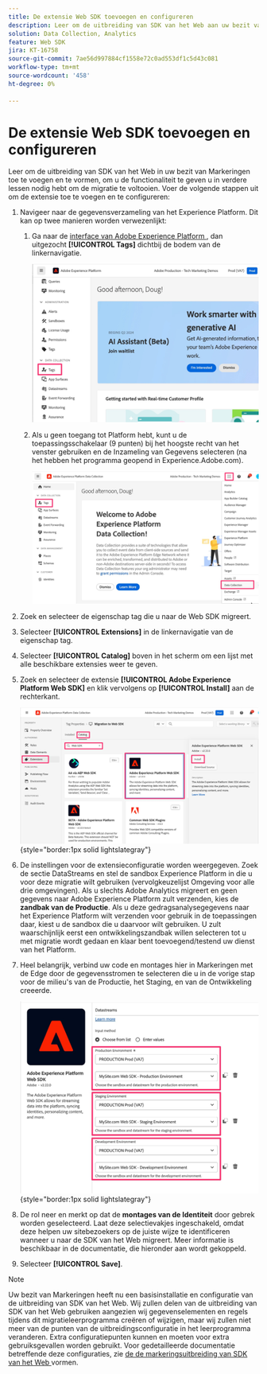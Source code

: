```yaml
---
title: De extensie Web SDK toevoegen en configureren
description: Leer om de uitbreiding van SDK van het Web aan uw bezit van Markeringen toe te voegen en te vormen, om u de functionaliteit te geven u in verdere lessen nodig hebt om de migratie te voltooien.
solution: Data Collection, Analytics
feature: Web SDK
jira: KT-16758
source-git-commit: 7ae56d997884cf1558e72c0ad553df1c5d43c081
workflow-type: tm+mt
source-wordcount: '458'
ht-degree: 0%

---
```



# De extensie Web SDK toevoegen en configureren

Leer om de uitbreiding van SDK van het Web in uw bezit van Markeringen toe te voegen en te vormen, om u de functionaliteit te geven u in verdere lessen nodig hebt om de migratie te voltooien.
Voer de volgende stappen uit om de extensie toe te voegen en te configureren:

1. Navigeer naar de gegevensverzameling van het Experience Platform. Dit kan op twee manieren worden verwezenlijkt:
   1. Ga naar de [ interface van Adobe Experience Platform ](https://platform.adobe.com/), dan uitgezocht **[!UICONTROL Tags]** dichtbij de bodem van de linkernavigatie.

      ![ Tags 1 van de Toegang ](assets/access-tags-1.jpg)
   1. Als u geen toegang tot Platform hebt, kunt u de toepassingsschakelaar (9 punten) bij het hoogste recht van het venster gebruiken en de Inzameling van Gegevens selecteren (na het hebben het programma geopend in Experience.Adobe.com).

      ![ Tags 2 van de Toegang ](assets/access-tags-2.jpg)
1. Zoek en selecteer de eigenschap tag die u naar de Web SDK migreert.
1. Selecteer **[!UICONTROL Extensions]** in de linkernavigatie van de eigenschap tag.
1. Selecteer **[!UICONTROL Catalog]** boven in het scherm om een lijst met alle beschikbare extensies weer te geven.
1. Zoek en selecteer de extensie **[!UICONTROL Adobe Experience Platform Web SDK]** en klik vervolgens op **[!UICONTROL Install]** aan de rechterkant.

   ![ vind de Uitbreiding van SDK van het Web ](assets/find-the-websdk-extension.jpg){style="border:1px solid lightslategray"}

1. De instellingen voor de extensieconfiguratie worden weergegeven. Zoek de sectie DataStreams en stel de sandbox Experience Platform in die u voor deze migratie wilt gebruiken (vervolgkeuzelijst Omgeving voor alle drie omgevingen). Als u slechts Adobe Analytics migreert en geen gegevens naar Adobe Experience Platform zult verzenden, kies de **zandbak van de Productie**. Als u deze gedragsanalysegegevens naar het Experience Platform wilt verzenden voor gebruik in de toepassingen daar, kiest u de sandbox die u daarvoor wilt gebruiken. U zult waarschijnlijk eerst een ontwikkelingszandbak willen selecteren tot u met migratie wordt gedaan en klaar bent toevoegend/testend uw dienst van het Platform.
1. Heel belangrijk, verbind uw code en montages hier in Markeringen met de Edge door de gegevensstromen te selecteren die u in de vorige stap voor de milieu&#39;s van de Productie, het Staging, en van de Ontwikkeling creeerde.

   ![ selectie DataStream ](assets/choose-datastreams.jpg){style="border:1px solid lightslategray"}

1. De rol neer en merkt op dat de **montages van de Identiteit** door gebrek worden geselecteerd. Laat deze selectievakjes ingeschakeld, omdat deze helpen uw sitebezoekers op de juiste wijze te identificeren wanneer u naar de SDK van het Web migreert. Meer informatie is beschikbaar in de documentatie, die hieronder aan wordt gekoppeld.

1. Selecteer **[!UICONTROL Save]**.

>[!NOTE]
>
>Uw bezit van Markeringen heeft nu een basisinstallatie en configuratie van de uitbreiding van SDK van het Web. Wij zullen delen van de uitbreiding van SDK van het Web gebruiken aangezien wij gegevenselementen en regels tijdens dit migratieleerprogramma creëren of wijzigen, maar wij zullen niet meer van de punten van de uitbreidingsconfiguratie in het leerprogramma veranderen. Extra configuratiepunten kunnen en moeten voor extra gebruiksgevallen worden gebruikt. Voor gedetailleerde documentatie betreffende deze configuraties, zie [ de de markeringsuitbreiding van SDK van het Web ](https://experienceleague.adobe.com/nl/docs/experience-platform/tags/extensions/client/web-sdk/web-sdk-extension-configuration) vormen.
